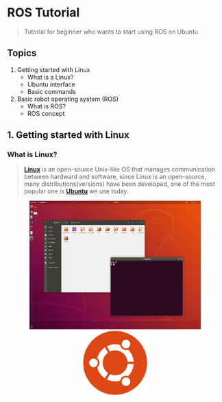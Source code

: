# ROS Tutorial
> Tutorial for beginner who wants to start using ROS on Ubuntu

## Topics
1. Getting started with Linux
   - What is a Linux?
   - Ubuntu interface
   - Basic commands
3. Basic robot operating system (ROS)
   - What is ROS?
   - ROS concept

## 1. Getting started with Linux
### What is Linux?
> [**Linux**](https://www.linux.com/what-is-linux/) is an open-source Unix-like OS that manages communication between hardward and software, since Linux is an open-source, many distributions(versions) have been developed, one of the most popular one is [**Ubuntu**](https://ubuntu.com/) we use today.

<p align="center">
  <img src="https://github.com/gmp-prem/BasicROS/blob/main/Images/interface.png" width="400" height="300">
  <img src="https://github.com/gmp-prem/BasicROS/blob/main/Images/ubuntu-logo.png" width="150" height="150">
</p>



